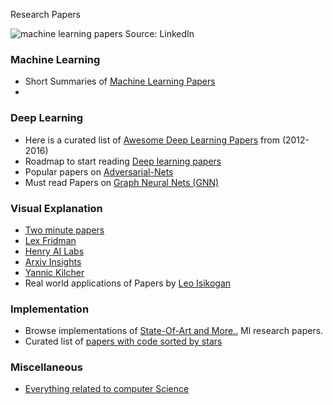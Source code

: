Research Papers

![machine learning papers Source: LinkedIn](http://data-mining.philippe-fournier-viger.com/wp-content/uploads/2019/06/image-1-1024x798.png)

### Machine Learning
- Short Summaries of [Machine Learning Papers](https://github.com/aleju/papers)
- 

### Deep Learning
- Here is a curated list of [Awesome Deep Learning Papers](https://github.com/terryum/awesome-deep-learning-papers) from (2012-2016)
- Roadmap to start reading [Deep learning papers](https://github.com/floodsung/Deep-Learning-Papers-Reading-Roadmap)
- Popular papers on [Adversarial-Nets](https://github.com/zhangqianhui/AdversarialNetsPapers)
- Must read Papers on [Graph Neural Nets (GNN)](https://github.com/thunlp/GNNPapers)

### Visual Explanation
- [Two minute papers](https://www.youtube.com/user/keeroyz/)
- [Lex Fridman](https://www.youtube.com/user/lexfridman/)
- [Henry AI Labs](https://www.youtube.com/channel/UCHB9VepY6kYvZjj0Bgxnpbw)
- [Arxiv Insights](https://www.youtube.com/channel/UCNIkB2IeJ-6AmZv7bQ1oBYg)
- [Yannic Kilcher](https://www.youtube.com/channel/UCZHmQk67mSJgfCCTn7xBfew/featured)
- Real world applications of Papers by [Leo Isikogan](https://www.youtube.com/channel/UC-YAxUbpa1hvRyfJBKFNcJA/featured) 

### Implementation 
- Browse implementations of [State-Of-Art and More..](https://paperswithcode.com/) Ml research papers.
- Curated list of [papers with code sorted by stars](https://github.com/zziz/pwc)  


### Miscellaneous
- [Everything related to computer Science](https://github.com/papers-we-love/papers-we-love)